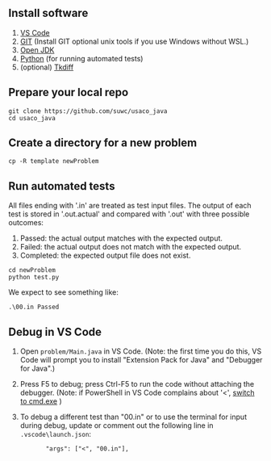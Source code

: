 ## Install software
1. [VS Code](https://code.visualstudio.com/download)
2. [GIT](https://git-scm.com/book/en/v2/Getting-Started-Installing-Git) (Install GIT optional unix tools if you use Windows without WSL.)
3. [Open JDK](https://learn.microsoft.com/en-us/java/openjdk/install)
4. [Python](https://www.python.org/downloads/) (for running automated tests)
5. (optional) [Tkdiff](https://sourceforge.net/projects/tkdiff/files/tkdiff/4.3.5/)

## Prepare your local repo

```
git clone https://github.com/suwc/usaco_java
cd usaco_java
```

## Create a directory for a new problem

```
cp -R template newProblem
```

## Run automated tests

All files ending with '.in' are treated as test input files. The output of each test is stored in '<name>.out.actual' and compared with '<name>.out' with three possible outcomes:
1. Passed: the actual output matches with the expected output.
2. Failed: the actual output does not match with the expected output.
3. Completed: the expected output file does not exist.
```
cd newProblem
python test.py
```
We expect to see something like:
```
.\00.in Passed
```

## Debug in VS Code
1. Open `problem/Main.java` in VS Code. (Note: the first time you do this, VS Code will prompt you to install "Extension Pack for Java" and "Debugger for Java".)
2. Press F5 to debug; press Ctrl-F5 to run the code without attaching the debugger. (Note: if PowerShell in VS Code complains about '<', [switch to cmd.exe](https://stackoverflow.com/a/43751743/23072920) )
3. To debug a different test than "00.in" or to use the terminal for input during debug, update or comment out the following line in `.vscode\launch.json`:

   `       "args": ["<", "00.in"],`
